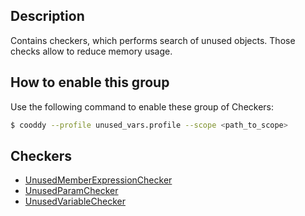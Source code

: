 ## Description

Contains checkers, which performs search of unused objects. Those checks allow to reduce memory usage.

## How to enable this group

Use the following command to enable these group of Checkers:

```bash
$ cooddy --profile unused_vars.profile --scope <path_to_scope>
```

## Checkers

* [UnusedMemberExpressionChecker](UnusedMemberExpressionChecker.md)
* [UnusedParamChecker](UnusedParamChecker.md)
* [UnusedVariableChecker](UnusedVariableChecker.md)
